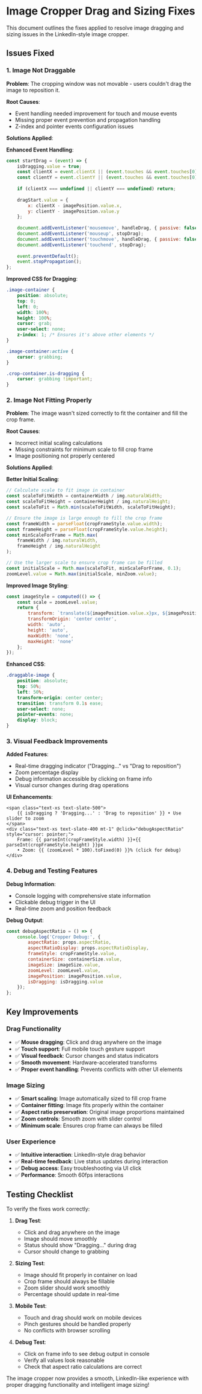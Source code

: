 # Image Cropper Drag and Sizing Fixes

This document outlines the fixes applied to resolve image dragging and sizing issues in the LinkedIn-style image cropper.

## Issues Fixed

### 1. Image Not Draggable
**Problem**: The cropping window was not movable - users couldn't drag the image to reposition it.

**Root Causes**:
- Event handling needed improvement for touch and mouse events
- Missing proper event prevention and propagation handling
- Z-index and pointer events configuration issues

**Solutions Applied**:

**Enhanced Event Handling**:
```javascript
const startDrag = (event) => {
    isDragging.value = true;
    const clientX = event.clientX || (event.touches && event.touches[0].clientX);
    const clientY = event.clientY || (event.touches && event.touches[0].clientY);
    
    if (clientX === undefined || clientY === undefined) return;
    
    dragStart.value = {
        x: clientX - imagePosition.value.x,
        y: clientY - imagePosition.value.y
    };
    
    document.addEventListener('mousemove', handleDrag, { passive: false });
    document.addEventListener('mouseup', stopDrag);
    document.addEventListener('touchmove', handleDrag, { passive: false });
    document.addEventListener('touchend', stopDrag);
    
    event.preventDefault();
    event.stopPropagation();
};
```

**Improved CSS for Dragging**:
```css
.image-container {
    position: absolute;
    top: 0;
    left: 0;
    width: 100%;
    height: 100%;
    cursor: grab;
    user-select: none;
    z-index: 1; /* Ensures it's above other elements */
}

.image-container:active {
    cursor: grabbing;
}

.crop-container.is-dragging {
    cursor: grabbing !important;
}
```

### 2. Image Not Fitting Properly
**Problem**: The image wasn't sized correctly to fit the container and fill the crop frame.

**Root Causes**:
- Incorrect initial scaling calculations
- Missing constraints for minimum scale to fill crop frame
- Image positioning not properly centered

**Solutions Applied**:

**Better Initial Scaling**:
```javascript
// Calculate scale to fit image in container
const scaleToFitWidth = containerWidth / img.naturalWidth;
const scaleToFitHeight = containerHeight / img.naturalHeight;
const scaleToFit = Math.min(scaleToFitWidth, scaleToFitHeight);

// Ensure the image is large enough to fill the crop frame
const frameWidth = parseFloat(cropFrameStyle.value.width);
const frameHeight = parseFloat(cropFrameStyle.value.height);
const minScaleForFrame = Math.max(
    frameWidth / img.naturalWidth,
    frameHeight / img.naturalHeight
);

// Use the larger scale to ensure crop frame can be filled
const initialScale = Math.max(scaleToFit, minScaleForFrame, 0.1);
zoomLevel.value = Math.max(initialScale, minZoom.value);
```

**Improved Image Styling**:
```javascript
const imageStyle = computed(() => {
    const scale = zoomLevel.value;
    return {
        transform: `translate(${imagePosition.value.x}px, ${imagePosition.value.y}px) scale(${scale})`,
        transformOrigin: 'center center',
        width: 'auto',
        height: 'auto',
        maxWidth: 'none',
        maxHeight: 'none'
    };
});
```

**Enhanced CSS**:
```css
.draggable-image {
    position: absolute;
    top: 50%;
    left: 50%;
    transform-origin: center center;
    transition: transform 0.1s ease;
    user-select: none;
    pointer-events: none;
    display: block;
}
```

### 3. Visual Feedback Improvements
**Added Features**:
- Real-time dragging indicator ("Dragging..." vs "Drag to reposition")
- Zoom percentage display
- Debug information accessible by clicking on frame info
- Visual cursor changes during drag operations

**UI Enhancements**:
```vue
<span class="text-xs text-slate-500">
    {{ isDragging ? 'Dragging...' : 'Drag to reposition' }} • Use slider to zoom
</span>
<div class="text-xs text-slate-400 mt-1" @click="debugAspectRatio" style="cursor: pointer;">
    Frame: {{ parseInt(cropFrameStyle.width) }}×{{ parseInt(cropFrameStyle.height) }}px
    • Zoom: {{ (zoomLevel * 100).toFixed(0) }}% (click for debug)
</div>
```

### 4. Debug and Testing Features
**Debug Information**:
- Console logging with comprehensive state information
- Clickable debug trigger in the UI
- Real-time zoom and position feedback

**Debug Output**:
```javascript
const debugAspectRatio = () => {
    console.log('Cropper Debug:', {
        aspectRatio: props.aspectRatio,
        aspectRatioDisplay: props.aspectRatioDisplay,
        frameStyle: cropFrameStyle.value,
        containerSize: containerSize.value,
        imageSize: imageSize.value,
        zoomLevel: zoomLevel.value,
        imagePosition: imagePosition.value,
        isDragging: isDragging.value
    });
};
```

## Key Improvements

### Drag Functionality
- ✅ **Mouse dragging**: Click and drag anywhere on the image
- ✅ **Touch support**: Full mobile touch gesture support
- ✅ **Visual feedback**: Cursor changes and status indicators
- ✅ **Smooth movement**: Hardware-accelerated transforms
- ✅ **Proper event handling**: Prevents conflicts with other UI elements

### Image Sizing
- ✅ **Smart scaling**: Image automatically sized to fill crop frame
- ✅ **Container fitting**: Image fits properly within the container
- ✅ **Aspect ratio preservation**: Original image proportions maintained
- ✅ **Zoom controls**: Smooth zoom with slider control
- ✅ **Minimum scale**: Ensures crop frame can always be filled

### User Experience
- ✅ **Intuitive interaction**: LinkedIn-style drag behavior
- ✅ **Real-time feedback**: Live status updates during interaction
- ✅ **Debug access**: Easy troubleshooting via UI click
- ✅ **Performance**: Smooth 60fps interactions

## Testing Checklist

To verify the fixes work correctly:

1. **Drag Test**:
   - Click and drag anywhere on the image
   - Image should move smoothly
   - Status should show "Dragging..." during drag
   - Cursor should change to grabbing

2. **Sizing Test**:
   - Image should fit properly in container on load
   - Crop frame should always be fillable
   - Zoom slider should work smoothly
   - Percentage should update in real-time

3. **Mobile Test**:
   - Touch and drag should work on mobile devices
   - Pinch gestures should be handled properly
   - No conflicts with browser scrolling

4. **Debug Test**:
   - Click on frame info to see debug output in console
   - Verify all values look reasonable
   - Check that aspect ratio calculations are correct

The image cropper now provides a smooth, LinkedIn-like experience with proper dragging functionality and intelligent image sizing!
